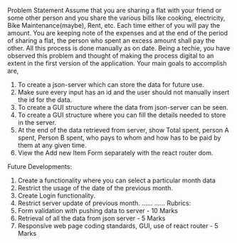 Problem Statement
Assume that you are sharing a flat with your friend or some other person and you share the various bills like cooking, electricity, Bike Maintenance(maybe), Rent, etc. Each time either of you will pay the amount. You are keeping note of the expenses and at the end of the period of sharing a flat, the person who spent an excess amount shall pay the other. All this process is done manually as on date.
Being a techie, you have observed this problem and thought of making the process digital to an extent in the first version of the application. Your main goals to accomplish are,
1. To create a json-server which can store the data for future use.
2. Make sure every input has an id and the user should not manually insert the id for the data.
3. To create a GUI structure where the data from json-server can be seen.
4. To create a GUI structure where you can fill the details needed to store in the server.
5. At the end of the data retrieved from server, show Total spent, person A spent, Person B spent, who pays to whom and how has to be paid by them at any given time.
6. View the Add new Item Form separately with the react router dom.

Future Developments:
1. Create a functionality where you can select a particular month data
2. Restrict the usage of the date of the previous month.
3. Create Login functionality.
4. Restrict server update of previous month.
……
……
Rubrics:
1. Form validation with pushing data to server - 10 Marks
2. Retrieval of all the data from json server - 5 Marks
3. Responsive web page coding standards, GUI, use of react router - 5 Marks
